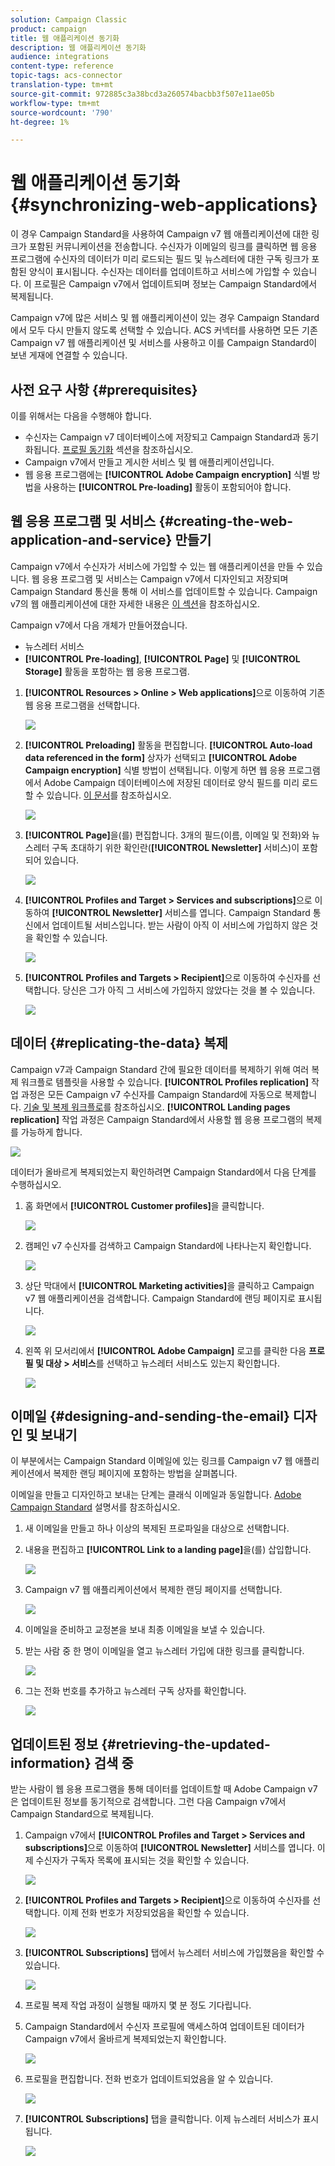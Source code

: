```yaml
---
solution: Campaign Classic
product: campaign
title: 웹 애플리케이션 동기화
description: 웹 애플리케이션 동기화
audience: integrations
content-type: reference
topic-tags: acs-connector
translation-type: tm+mt
source-git-commit: 972885c3a38bcd3a260574bacbb3f507e11ae05b
workflow-type: tm+mt
source-wordcount: '790'
ht-degree: 1%

---
```



# 웹 애플리케이션 동기화{#synchronizing-web-applications}

이 경우 Campaign Standard을 사용하여 Campaign v7 웹 애플리케이션에 대한 링크가 포함된 커뮤니케이션을 전송합니다. 수신자가 이메일의 링크를 클릭하면 웹 응용 프로그램에 수신자의 데이터가 미리 로드되는 필드 및 뉴스레터에 대한 구독 링크가 포함된 양식이 표시됩니다. 수신자는 데이터를 업데이트하고 서비스에 가입할 수 있습니다. 이 프로필은 Campaign v7에서 업데이트되며 정보는 Campaign Standard에서 복제됩니다.

Campaign v7에 많은 서비스 및 웹 애플리케이션이 있는 경우 Campaign Standard에서 모두 다시 만들지 않도록 선택할 수 있습니다. ACS 커넥터를 사용하면 모든 기존 Campaign v7 웹 애플리케이션 및 서비스를 사용하고 이를 Campaign Standard이 보낸 게재에 연결할 수 있습니다.

## 사전 요구 사항 {#prerequisites}

이를 위해서는 다음을 수행해야 합니다.

* 수신자는 Campaign v7 데이터베이스에 저장되고 Campaign Standard과 동기화됩니다. [프로필 동기화](../../integrations/using/synchronizing-profiles.md) 섹션을 참조하십시오.
* Campaign v7에서 만들고 게시한 서비스 및 웹 애플리케이션입니다.
* 웹 응용 프로그램에는 **[!UICONTROL Adobe Campaign encryption]** 식별 방법을 사용하는 **[!UICONTROL Pre-loading]** 활동이 포함되어야 합니다.

## 웹 응용 프로그램 및 서비스 {#creating-the-web-application-and-service} 만들기

Campaign v7에서 수신자가 서비스에 가입할 수 있는 웹 애플리케이션을 만들 수 있습니다. 웹 응용 프로그램 및 서비스는 Campaign v7에서 디자인되고 저장되며 Campaign Standard 통신을 통해 이 서비스를 업데이트할 수 있습니다. Campaign v7의 웹 애플리케이션에 대한 자세한 내용은 [이 섹션](../../web/using/adding-fields-to-a-web-form.md#subscription-checkboxes)을 참조하십시오.

Campaign v7에서 다음 개체가 만들어졌습니다.

* 뉴스레터 서비스
* **[!UICONTROL Pre-loading]**, **[!UICONTROL Page]** 및 **[!UICONTROL Storage]** 활동을 포함하는 웹 응용 프로그램.

1. **[!UICONTROL Resources > Online > Web applications]**&#x200B;으로 이동하여 기존 웹 응용 프로그램을 선택합니다.

   ![](assets/acs_connect_lp_2.png)

1. **[!UICONTROL Preloading]** 활동을 편집합니다. **[!UICONTROL Auto-load data referenced in the form]** 상자가 선택되고 **[!UICONTROL Adobe Campaign encryption]** 식별 방법이 선택됩니다. 이렇게 하면 웹 응용 프로그램에서 Adobe Campaign 데이터베이스에 저장된 데이터로 양식 필드를 미리 로드할 수 있습니다. [이 문서](../../web/using/publishing-a-web-form.md#pre-loading-the-form-data)를 참조하십시오.

   ![](assets/acs_connect_lp_4.png)

1. **[!UICONTROL Page]**&#x200B;을(를) 편집합니다. 3개의 필드(이름, 이메일 및 전화)와 뉴스레터 구독 초대하기 위한 확인란(**[!UICONTROL Newsletter]** 서비스)이 포함되어 있습니다.

   ![](assets/acs_connect_lp_3.png)

1. **[!UICONTROL Profiles and Target > Services and subscriptions]**&#x200B;으로 이동하여 **[!UICONTROL Newsletter]** 서비스를 엽니다. Campaign Standard 통신에서 업데이트될 서비스입니다. 받는 사람이 아직 이 서비스에 가입하지 않은 것을 확인할 수 있습니다.

   ![](assets/acs_connect_lp_5.png)

1. **[!UICONTROL Profiles and Targets > Recipient]**&#x200B;으로 이동하여 수신자를 선택합니다. 당신은 그가 아직 그 서비스에 가입하지 않았다는 것을 볼 수 있습니다.

   ![](assets/acs_connect_lp_6.png)

## 데이터 {#replicating-the-data} 복제

Campaign v7과 Campaign Standard 간에 필요한 데이터를 복제하기 위해 여러 복제 워크플로 템플릿을 사용할 수 있습니다. **[!UICONTROL Profiles replication]** 작업 과정은 모든 Campaign v7 수신자를 Campaign Standard에 자동으로 복제합니다. [기술 및 복제 워크플로](../../integrations/using/acs-connector-principles-and-data-cycle.md#technical-and-replication-workflows)를 참조하십시오. **[!UICONTROL Landing pages replication]** 작업 과정은 Campaign Standard에서 사용할 웹 응용 프로그램의 복제를 가능하게 합니다.

![](assets/acs_connect_lp_1.png)

데이터가 올바르게 복제되었는지 확인하려면 Campaign Standard에서 다음 단계를 수행하십시오.

1. 홈 화면에서 **[!UICONTROL Customer profiles]**&#x200B;을 클릭합니다.

   ![](assets/acs_connect_lp_7.png)

1. 캠페인 v7 수신자를 검색하고 Campaign Standard에 나타나는지 확인합니다.

   ![](assets/acs_connect_lp_8.png)

1. 상단 막대에서 **[!UICONTROL Marketing activities]**&#x200B;을 클릭하고 Campaign v7 웹 애플리케이션을 검색합니다. Campaign Standard에 랜딩 페이지로 표시됩니다.

   ![](assets/acs_connect_lp_9.png)

1. 왼쪽 위 모서리에서 **[!UICONTROL Adobe Campaign]** 로고를 클릭한 다음 **프로필 및 대상 > 서비스**&#x200B;를 선택하고 뉴스레터 서비스도 있는지 확인합니다.

   ![](assets/acs_connect_lp_10.png)

## 이메일 {#designing-and-sending-the-email} 디자인 및 보내기

이 부분에서는 Campaign Standard 이메일에 있는 링크를 Campaign v7 웹 애플리케이션에서 복제한 랜딩 페이지에 포함하는 방법을 살펴봅니다.

이메일을 만들고 디자인하고 보내는 단계는 클래식 이메일과 동일합니다. [Adobe Campaign Standard](https://experienceleague.adobe.com/docs/campaign-standard.html?lang=ko) 설명서를 참조하십시오.

1. 새 이메일을 만들고 하나 이상의 복제된 프로파일을 대상으로 선택합니다.
1. 내용을 편집하고 **[!UICONTROL Link to a landing page]**&#x200B;을(를) 삽입합니다.

   ![](assets/acs_connect_lp_12.png)

1. Campaign v7 웹 애플리케이션에서 복제한 랜딩 페이지를 선택합니다.

   ![](assets/acs_connect_lp_13.png)

1. 이메일을 준비하고 교정본을 보내 최종 이메일을 보낼 수 있습니다.
1. 받는 사람 중 한 명이 이메일을 열고 뉴스레터 가입에 대한 링크를 클릭합니다.

   ![](assets/acs_connect_lp_14.png)

1. 그는 전화 번호를 추가하고 뉴스레터 구독 상자를 확인합니다.

   ![](assets/acs_connect_lp_15.png)

## 업데이트된 정보 {#retrieving-the-updated-information} 검색 중

받는 사람이 웹 응용 프로그램을 통해 데이터를 업데이트할 때 Adobe Campaign v7은 업데이트된 정보를 동기적으로 검색합니다. 그런 다음 Campaign v7에서 Campaign Standard으로 복제됩니다.

1. Campaign v7에서 **[!UICONTROL Profiles and Target > Services and subscriptions]**&#x200B;으로 이동하여 **[!UICONTROL Newsletter]** 서비스를 엽니다. 이제 수신자가 구독자 목록에 표시되는 것을 확인할 수 있습니다.

   ![](assets/acs_connect_lp_16.png)

1. **[!UICONTROL Profiles and Targets > Recipient]**&#x200B;으로 이동하여 수신자를 선택합니다. 이제 전화 번호가 저장되었음을 확인할 수 있습니다.

   ![](assets/acs_connect_lp_17.png)

1. **[!UICONTROL Subscriptions]** 탭에서 뉴스레터 서비스에 가입했음을 확인할 수 있습니다.

   ![](assets/acs_connect_lp_18.png)

1. 프로필 복제 작업 과정이 실행될 때까지 몇 분 정도 기다립니다.
1. Campaign Standard에서 수신자 프로필에 액세스하여 업데이트된 데이터가 Campaign v7에서 올바르게 복제되었는지 확인합니다.

   ![](assets/acs_connect_lp_19.png)

1. 프로필을 편집합니다. 전화 번호가 업데이트되었음을 알 수 있습니다.

   ![](assets/acs_connect_lp_20.png)

1. **[!UICONTROL Subscriptions]** 탭을 클릭합니다. 이제 뉴스레터 서비스가 표시됩니다.

   ![](assets/acs_connect_lp_21.png)

